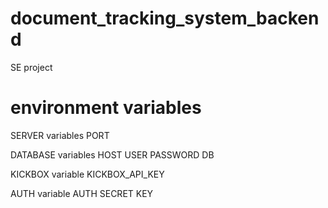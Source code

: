# document_tracking_system_backend
SE project

# environment variables

SERVER variables
PORT

DATABASE variables
HOST
USER
PASSWORD
DB

KICKBOX variable
KICKBOX_API_KEY

AUTH variable
AUTH SECRET KEY
